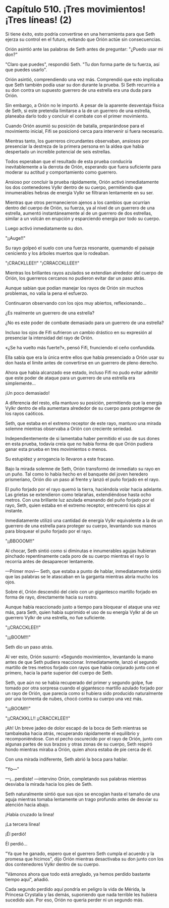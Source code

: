 
# Capítulo 510. ¡Tres movimientos! ¡Tres líneas! (2)


Si tiene éxito, esto podría convertirse en una herramienta para que Seth ejerza su control en el futuro, evitando que Orión actúe sin consecuencias.

Orión asintió ante las palabras de Seth antes de preguntar: "¿Puedo usar mi don?"

"Claro que puedes", respondió Seth. "Tu don forma parte de tu fuerza, así que puedes usarlo".

Orión asintió, comprendiendo una vez más. Comprendió que esto implicaba que Seth también podía usar su don durante la prueba. Si Seth recurriría a su don contra un supuesto guerrero de una estrella era una duda para Orión.

Sin embargo, a Orión no le importó. A pesar de la aparente desventaja física de Seth, si este pretendía limitarse a la de un guerrero de una estrella, planeaba darlo todo y concluir el combate con el primer movimiento.

Cuando Orión asumió su posición de batalla, preparándose para el movimiento inicial, Fifi se posicionó cerca para intervenir si fuera necesario.

Mientras tanto, los guerreros circundantes observaban, ansiosos por presenciar la destreza de la primera persona en la aldea que había despertado un increíble potencial de seis estrellas.

Todos esperaban que el resultado de esta prueba conduciría inevitablemente a la derrota de Orión, esperando que fuera suficiente para moderar su actitud y comportamiento como guerrero.

Ansioso por concluir la prueba rápidamente, Orión activó inmediatamente los dos contenedores Vylkr dentro de su cuerpo, permitiendo que innumerables hebras de energía Vylkr se filtraran lentamente en su ser.

Mientras que otros permanecieron ajenos a los cambios que ocurrían dentro del cuerpo de Orión, su fuerza, ya al nivel de un guerrero de una estrella, aumentó instantáneamente al de un guerrero de dos estrellas, similar a un volcán en erupción y esparciendo energía por todo su cuerpo.

Luego activó inmediatamente su don.

"¡¡Auge!!"

Su rayo golpeó el suelo con una fuerza resonante, quemando el paisaje ceniciento y los árboles muertos que lo rodeaban.

"¡CRACKLLEE!!" "¡CRRACCKLLEE!!"

Mientras los brillantes rayos azulados se extendían alrededor del cuerpo de Orión, los guerreros cercanos no pudieron evitar dar un paso atrás.

Aunque sabían que podían manejar los rayos de Orión sin muchos problemas, no valía la pena el esfuerzo.

Continuaron observando con los ojos muy abiertos, reflexionando...

¿Es realmente un guerrero de una estrella?

¿No es este poder de combate demasiado para un guerrero de una estrella?

Incluso los ojos de Fifi sufrieron un cambio drástico en su expresión al presenciar la intensidad del rayo de Orión.

«¿Se ha vuelto más fuerte?», pensó Fifi, frunciendo el ceño confundida.

Ella sabía que era la única entre ellos que había presenciado a Orión usar su don hasta el límite antes de convertirse en un guerrero de pleno derecho.

Ahora que había alcanzado ese estado, incluso Fifi no pudo evitar admitir que este poder de ataque para un guerrero de una estrella era simplemente...

¡Un poco demasiado!

A diferencia del resto, ella mantuvo su posición, permitiendo que la energía Vylkr dentro de ella aumentara alrededor de su cuerpo para protegerse de los rayos caóticos.

Seth, que estaba en el extremo receptor de este rayo, mantuvo una mirada solemne mientras observaba a Orión con creciente seriedad.

Independientemente de si lamentaba haber permitido el uso de sus dones en esta prueba, todavía creía que no había forma de que Orión pudiera ganar esta prueba en tres movimientos o menos.

Su estupidez y arrogancia lo llevaron a este fracaso.

Bajo la mirada solemne de Seth, Orión transformó de inmediato su rayo en un puño. Tal como lo había hecho en el banquete del joven heredero prismeriano, Orión dio un paso al frente y lanzó el puño forjado en el rayo.

El puño forjado por el rayo quemó la tierra, haciéndola volar hacia adelante. Las grietas se extendieron como telarañas, extendiéndose hasta ocho metros. Con una brillante luz azulada emanando del puño forjado por el rayo, Seth, quien estaba en el extremo receptor, entrecerró los ojos al instante.

Inmediatamente utilizó una cantidad de energía Vylkr equivalente a la de un guerrero de una estrella para proteger su cuerpo, levantando sus manos para bloquear el puño forjado por el rayo.

"¡¡BBOOOM!!"

Al chocar, Seth sintió como si diminutas e innumerables agujas hubieran pinchado repentinamente cada poro de su cuerpo mientras el rayo lo recorría antes de desaparecer lentamente.

—Primer movi— Seth, que estaba a punto de hablar, inmediatamente sintió que las palabras se le atascaban en la garganta mientras abría mucho los ojos.

Sobre él, Orión descendió del cielo con un gigantesco martillo forjado en forma de rayo, directamente hacia su rostro.

Aunque había reaccionado justo a tiempo para bloquear el ataque una vez más, para Seth, quien había suprimido el uso de su energía Vylkr al de un guerrero Vylkr de una estrella, no fue suficiente.

"¡¡CRACCKLEE!!"

"¡¡¡BOOM!!!"

Seth dio un paso atrás.

Al ver esto, Orión susurró: «Segundo movimiento», levantando la mano antes de que Seth pudiera reaccionar. Inmediatamente, lanzó el segundo martillo de tres metros forjado con rayos que había conjurado junto con el primero, hacia la parte superior del cuerpo de Seth.

Seth, que aún no se había recuperado del primer y segundo golpe, fue tomado por otra sorpresa cuando el gigantesco martillo azulado forjado por un rayo de Orión, que parecía como si hubiera sido producido naturalmente por una tormenta de nubes, chocó contra su cuerpo una vez más.

"¡¡¡BOOM!!!"

"¡¡CRACKKLL!! ¡¡CRACCKLEE!!"

¡Ah! Un breve jadeo de dolor escapó de la boca de Seth mientras se tambaleaba hacia atrás, recuperando rápidamente el equilibrio y recomponiéndose. Con el pecho oscurecido por el rayo de Orión, junto con algunas partes de sus brazos y otras zonas de su cuerpo, Seth respiró hondo mientras miraba a Orión, quien ahora estaba de pie cerca de él.

Con una mirada indiferente, Seth abrió la boca para hablar.

"Yo—"

—¡...perdiste! —intervino Orión, completando sus palabras mientras desviaba la mirada hacia los pies de Seth.

Seth naturalmente sintió que sus ojos se encogían hasta el tamaño de una aguja mientras tomaba lentamente un trago profundo antes de desviar su atención hacia abajo.

¡Había cruzado la línea!

¡La tercera línea!

¡Él perdió!

Él perdió...

"Ya que he ganado, espero que el guerrero Seth cumpla el acuerdo y la promesa que hicimos", dijo Orión mientras desactivaba su don junto con los dos contenedores Vylkr dentro de su cuerpo.

"Vámonos ahora que todo está arreglado, ya hemos perdido bastante tiempo aquí", añadió.

Cada segundo perdido aquí pondría en peligro la vida de Mérida, la Princesa Crystalia y las demás, suponiendo que nada terrible les hubiera sucedido aún. Por eso, Orión no quería perder ni un segundo más.